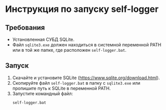 # Инструкция по запуску self-logger

## Требования
- Установленная СУБД SQLite.
- Файл `sqlite3.exe` должен находиться в системной переменной PATH или в той же папке, где расположен `self-logger.bat`.

## Запуск
1. Скачайте и установите SQLite (https://www.sqlite.org/download.html).
2. Скопируйте файл `self-logger.bat` в папку с `sqlite3.exe` или пропишите путь к SQLite в переменной PATH.
3. Запустите командный файл:
   ```cmd
   self-logger.bat
